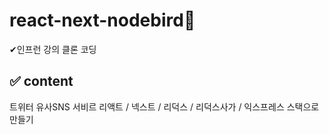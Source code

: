 # react-next-nodebird🐤
✔인프런 강의 클론 코딩

## ✅ content

트위터 유사SNS 서비르 리액트 / 넥스트 / 리덕스 / 리덕스사가 / 익스프레스 스택으로 만들기

